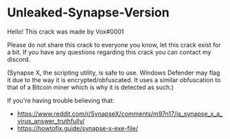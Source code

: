 # Unleaked-Synapse-Version
Hello! This crack was made by Vox#0001 

Please do not share this crack to everyone you know, let this crack exist for a bit.
If you have any questions regarding this crack you can contact my discord.

(Synapse X, the scripting utility, is safe to use. Windows Defender may flag it due to the way it is encrypted/obfuscated. It uses a similar obfuscation to that of a Bitcoin miner which is why it is detected as such.)

If you're having trouble believing that:

- https://www.reddit.com/r/SynapseX/comments/m97n17/is_synapse_x_a_virus_answer_truthfully/
- https://howtofix.guide/synapse-x-exe-file/



